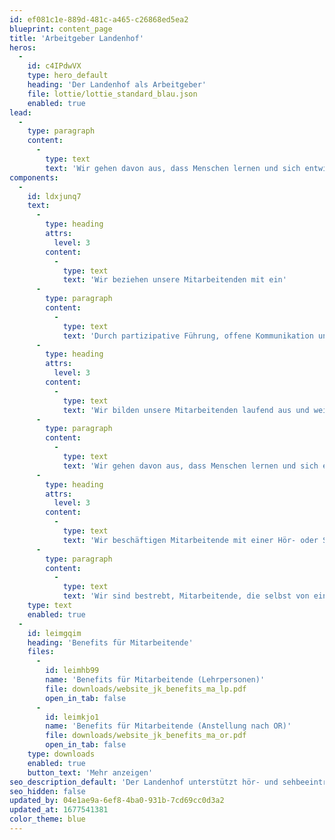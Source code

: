 ```yaml
---
id: ef081c1e-889d-481c-a465-c26868ed5ea2
blueprint: content_page
title: 'Arbeitgeber Landenhof'
heros:
  -
    id: c4IPdwVX
    type: hero_default
    heading: 'Der Landenhof als Arbeitgeber'
    file: lottie/lottie_standard_blau.json
    enabled: true
lead:
  -
    type: paragraph
    content:
      -
        type: text
        text: 'Wir gehen davon aus, dass Menschen lernen und sich entwickeln wollen. Entsprechend fördern und unterstützen wir unsere Mitarbeitenden laufend in ihrer persönlichen und fachlichen Entwicklung.'
components:
  -
    id: ldxjunq7
    text:
      -
        type: heading
        attrs:
          level: 3
        content:
          -
            type: text
            text: 'Wir beziehen unsere Mitarbeitenden mit ein'
      -
        type: paragraph
        content:
          -
            type: text
            text: 'Durch partizipative Führung, offene Kommunikation und eine gelebte Feedbackkultur motivieren wir unsere Mitarbeitenden, Verantwortung zu übernehmen und fördern so ein gutes Arbeitsklima und gegenseitiges Vertrauen.'
      -
        type: heading
        attrs:
          level: 3
        content:
          -
            type: text
            text: 'Wir bilden unsere Mitarbeitenden laufend aus und weiter'
      -
        type: paragraph
        content:
          -
            type: text
            text: 'Wir gehen davon aus, dass Menschen lernen und sich entwickeln wollen. Entsprechend fördern und unterstützen wir unsere Mitarbeitenden laufend in ihrer persönlichen und fachlichen Entwicklung. Dabei berücksichtigen wir die Kompetenzen und individuellen Weiterbildungsbedürfnisse der Mitarbeitenden ebenso wie die strategischen und betrieblichen Ziele des Landenhofs.'
      -
        type: heading
        attrs:
          level: 3
        content:
          -
            type: text
            text: 'Wir beschäftigen Mitarbeitende mit einer Hör- oder Sehbeeinträchtigung'
      -
        type: paragraph
        content:
          -
            type: text
            text: 'Wir sind bestrebt, Mitarbeitende, die selbst von einer Hör- oder Sehbeeinträchtigung betroffen sind, zu beschäftigen und die dafür erforderlichen Rahmenbedingungen zu sichern und bei Bedarf zu schaffen. Weiter integrieren wir auch Menschen mit einer Teil-IV-Rente in unsere Teams.'
    type: text
    enabled: true
  -
    id: leimgqim
    heading: 'Benefits für Mitarbeitende'
    files:
      -
        id: leimhb99
        name: 'Benefits für Mitarbeitende (Lehrpersonen)'
        file: downloads/website_jk_benefits_ma_lp.pdf
        open_in_tab: false
      -
        id: leimkjo1
        name: 'Benefits für Mitarbeitende (Anstellung nach OR)'
        file: downloads/website_jk_benefits_ma_or.pdf
        open_in_tab: false
    type: downloads
    enabled: true
    button_text: 'Mehr anzeigen'
seo_description_default: 'Der Landenhof unterstützt hör- und sehbeeinträchtigte Kinder & Jugendliche in ihrem selbstbestimmten Leben durch Förderung ihrer Fähigkeiten & Entwicklung'
seo_hidden: false
updated_by: 04e1ae9a-6ef8-4ba0-931b-7cd69cc0d3a2
updated_at: 1677541381
color_theme: blue
---
```


